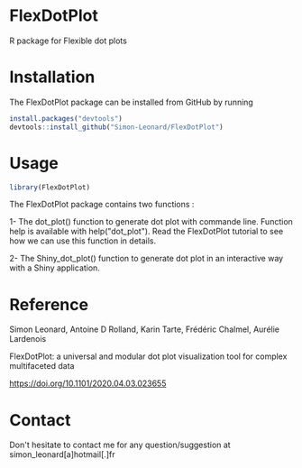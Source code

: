 # FlexDotPlot
R package for Flexible dot plots

# Installation 
The FlexDotPlot package can be installed from GitHub by running

```R
install.packages("devtools")
devtools::install_github("Simon-Leonard/FlexDotPlot")
```

# Usage
```R
library(FlexDotPlot)
```
The FlexDotPlot package contains two functions : 

1- The dot_plot() function to generate dot plot with commande line. Function help is available with help("dot_plot"). Read the FlexDotPlot tutorial to see how we can use this function in details.

2- The Shiny_dot_plot() function to generate dot plot in an interactive way with a Shiny application.

# Reference
Simon Leonard, Antoine D Rolland, Karin Tarte, Frédéric Chalmel, Aurélie Lardenois

FlexDotPlot: a universal and modular dot plot visualization tool for complex multifaceted data

https://doi.org/10.1101/2020.04.03.023655

# Contact
Don't hesitate to contact me for any question/suggestion at simon_leonard[a]hotmail[.]fr
